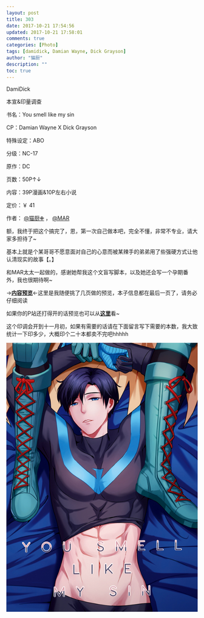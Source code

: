 ```yaml
---
layout: post
title: 303
date: 2017-10-21 17:54:56
updated: 2017-10-21 17:58:01
comments: true
categories: [Photo]
tags: [damidick, Damian Wayne, Dick Grayson]
author: "猫厨"
description: ""
toc: true
---
```


<p>DamiDick</p> 
<p>本宣&amp;印量调查</p> 
<p>书名：You smell like my sin<br /></p> 
<p>CP：Damian Wayne X Dick Grayson</p> 
<p>特殊设定：ABO</p> 
<p>分级：NC-17</p> 
<p>原作：DC</p> 
<p>页数：50P↑↓</p> 
<p>内容：39P漫画&amp;10P左右小说</p> 
<p>定价：￥ 41<br /></p> 
<p>作者：&nbsp;<a target="_blank" loftermentionblogid="2372589" href="http://www.lofter.com/mentionredirect.do?blogId=2372589"  >@猫厨✙</a>&nbsp;，&nbsp;<a target="_blank" loftermentionblogid="2146263" href="http://www.lofter.com/mentionredirect.do?blogId=2146263"  >@MAR</a>&nbsp;</p> 
<p>额，我终于把这个搞完了，恩，第一次自己做本吧，完全不懂，非常不专业，请大家多担待了~</p> 
<p>基本上就是个某哥哥不愿意面对自己的心意而被某辣手的弟弟用了些强硬方式让他认清现实的故事【。】</p> 
<p>和MAR太太一起做的，感谢她帮我这个文盲写脚本，以及她还会写一个孕期番外，我也很期待啊~</p> 
<p>→<a target="_blank" rel="nofollow" href="http://file.damidick.anime-japan.net/57a03750.jpeg"  ><strong>内容预览</strong></a>←这里是我随便挑了几页做的预览，本子信息都在最后一页了，请务必仔细阅读</p> 
<p>如果你的P站还打得开的话预览也可以从<a target="_blank" rel="nofollow" href="https://www.pixiv.net/member_illust.php?mode=medium&amp;illust_id=65538457"  ><strong>这里</strong></a>看~</p> 
<p>这个印调会开到十一月初，如果有需要的话请在下面留言写下需要的本数，我大致统计一下印多少，大概印个二十本都卖不完吧hhhhh</p>

![](https://raw.githubusercontent.com/alicewish/meowchain247/master/img_cVZNdzJtQk9JV2V3N1hPd01qemw3ZDQyRjVLTmFFRHkrc2dKMUxST0tNVmw3c1BCeEh3OW5BPT0.jpg)